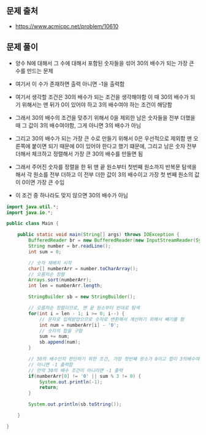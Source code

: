 ## 문제 출처
- https://www.acmicpc.net/problem/10610

## 문제 풀이
- 양수 N에 대해서 그 수에 대해서 포함된 숫자들을 섞어 30의 배수가 되는 가장 큰 수를 만드는 문제

- 여기서 이 수가 존재하면 출력 아니면 -1을 출력함

- 여기서 생각할 조건은 30의 배수가 되는 조건을 생각해야함 이 때 30의 배수가 되기 위해서는 맨 뒤가 0이 있어야 하고 3의 배수여야 하는 조건이 해당함

- 그래서 30의 배수의 조건을 맞추기 위해서 0을 제외한 남은 숫자들을 전부 더했을 때 그 값이 3의 배수여야함, 그게 아니면 3의 배수가 아님

- 그리고 30의 배수가 되는 가장 큰 수로 만들기 위해서 0은 우선적으로 제외함 맨 오른쪽에 붙이면 되기 때문에 0이 있어야 한다고 했기 떄문에, 그리고 남은 숫자 전부 더해서 체크하고 정렬해서 가장 큰 30의 배수를 만들면 됨

- 그래서 주어진 숫자를 정렬을 한 뒤 맨 끝 원소부터 첫번째 원소까지 반복문 탐색을 해서 각 원소를 전부 더하고 이 전부 더한 값이 3의 배수이고 가장 첫 번째 원소의 값이 0이면 가장 큰 수임

- 이 조건 중 하나라도 맞지 않으면 30의 배수가 아님

```java
import java.util.*;
import java.io.*;

public class Main {

    public static void main(String[] args) throws IOException {
        BufferedReader br = new BufferedReader(new InputStreamReader(System.in));
        String number = br.readLine();
        int sum = 0;

        // 숫자 재배치 시작
        char[] numberArr = number.toCharArray();
        // 오름차순 정렬
        Arrays.sort(numberArr);
        int len = numberArr.length;

        StringBuilder sb = new StringBuilder();

        // 오름차순 정렬이므로, 맨 끝 원소부터 반대로 탐색
        for(int i = len - 1; i >= 0; i--) {
            // 문자로 입력받았으므로 숫자로 변환해서 계산하기 위해서 빼기를 함
            int num = numberArr[i] - '0';
            // 숫자의 합을 구함
            sum += num;
            sb.append(num);
        }

        // 30의 배수인지 판단하기 위한 조건, 가장 첫번째 원소가 0이고 합이 3의배수여야함
        // 아니면 -1 출력함
        // 만약 30의 배수 조건이 아니라면 -1 출력
        if(numberArr[0] != '0' || sum % 3 != 0) {
            System.out.println(-1);
            return;
        }

        System.out.println(sb.toString());

    }

}
```